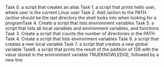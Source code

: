 Task 0. a script that creates an alias
Task 1. a script that prints hello user, where user is the current Linux user
Task 2. Add /action to the PATH. /action should be the last directory the shell looks into when looking for a programTask 4. Create a script that lists environment variables
Task 5.  a script that lists all local variables and environment variables, and functions
Task 3. Create a script that counts the number of directories in the PATH
Task 4. Create a script that lists environment variables
Task 6.  a script that creates a new local variable
Task 7. a script that creates a new global variable
Task8. a script that prints the result of the addition of 128 with the value stored in the environment variable TRUEKNOWLEDGE, followed by a new line
